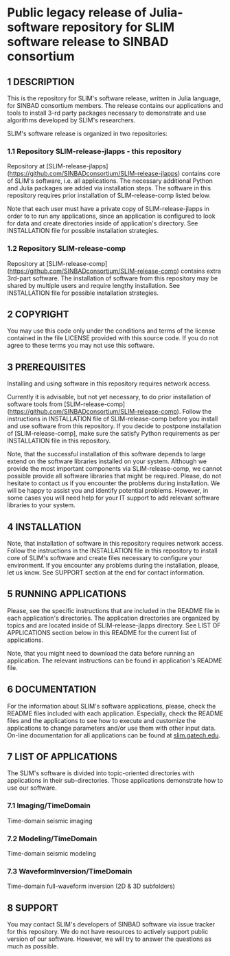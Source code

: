 # Public legacy release of Julia-software repository for SLIM software release to SINBAD consortium
## 1 DESCRIPTION
 This is the repository for SLIM's software release, written in Julia
 language, for SINBAD consortium members. The release contains our
 applications and tools to install 3-rd party packages necessary to
 demonstrate and use algorithms developed by SLIM's researchers.
 
 SLIM's software release is organized in two repositories:
### 1.1 Repository SLIM-release-jlapps - this repository
 Repository at [SLIM-release-jlapps]
 (https://github.com/SINBADconsortium/SLIM-release-jlapps) contains
 core of SLIM's software, i.e. all applications. The necessary
 additional Python and Julia packages are added via installation steps.
 The software in this repository requires prior installation of
 SLIM-release-comp listed below.
 
 Note that each user must have a private copy of SLIM-release-jlapps in
 order to to run any applications, since an application is configured
 to look for data and create directories inside of application's
 directory. See INSTALLATION file for possible installation strategies.
### 1.2 Repository SLIM-release-comp
 Repository at [SLIM-release-comp]
 (https://github.com/SINBADconsortium/SLIM-release-comp) contains extra
 3rd-part software. The installation of software from this repository
 may be shared by multiple users and require lengthy installation. See
 INSTALLATION file for possible installation strategies.
## 2 COPYRIGHT
 You may use this code only under the conditions and terms of the
 license contained in the file LICENSE provided with this source code.
 If you do not agree to these terms you may not use this software.
## 3 PREREQUISITES
 Installing and using software in this repository requires network
 access.
 
 Currently it is advisable, but not yet necessary, to do prior
 installation of software tools from [SLIM-release-comp]
 (https://github.com/SINBADconsortium/SLIM-release-comp). Follow the
 instructions in INSTALLATION file of SLIM-release-comp before you
 install and use software from this repository. If you decide to
 postpone installation of [SLIM-release-comp], make sure the satisfy
 Python requirements as per INSTALLATION file in this repository.
 
 Note, that the successful installation of this software depends to
 large extend on the software libraries installed on your system.
 Although we provide the most important components via
 SLIM-release-comp, we cannot possible provide all software libraries
 that might be required. Please, do not hesitate to contact us if you
 encounter the problems during installation. We will be happy to assist
 you and identify potential problems. However, in some cases you will
 need help for your IT support to add relevant software libraries to
 your system.
## 4 INSTALLATION
 Note, that installation of software in this repository requires
 network access. Follow the instructions in the INSTALLATION file in
 this repository to install core of SLIM's software and create files
 necessary to configure your environment. If you encounter any problems
 during the installation, please, let us know. See SUPPORT section at
 the end for contact information.
## 5 RUNNING APPLICATIONS
 Please, see the specific instructions that are included in the README
 file in each application's directories. The application directories
 are organized by topics and are located inside of SLIM-release-jlapps
 directory. See LIST OF APPLICATIONS section below in this README for
 the current list of applications.
 
 Note, that you might need to download the data before running an
 application. The relevant instructions can be found in application's
 README file.
## 6 DOCUMENTATION
 For the information about SLIM's software applications, please, check
 the README files included with each application. Especially, check the
 README files and the applications to see how to execute and customize
 the applications to change parameters and/or use them with other input
 data. On-line documentation  for all applications can be found at
 [slim.gatech.edu](https://slim.gatech.edu/software/sinbad/documentation).
## 7 LIST OF APPLICATIONS
 The SLIM's software is divided into topic-oriented directories with
 applications in their sub-directories. Those applications demonstrate
 how to use our software.
### 7.1 Imaging/TimeDomain
 Time-domain seismic imaging
### 7.2 Modeling/TimeDomain
 Time-domain seismic modeling
### 7.3 WaveformInversion/TimeDomain
 Time-domain full-waveform inversion (2D & 3D subfolders)
## 8 SUPPORT
 You may contact SLIM's developers of SINBAD software via issue tracker for this repository. We do not have resources to actively support public version of our software. However, we will try to answer the questions as much as possible.
